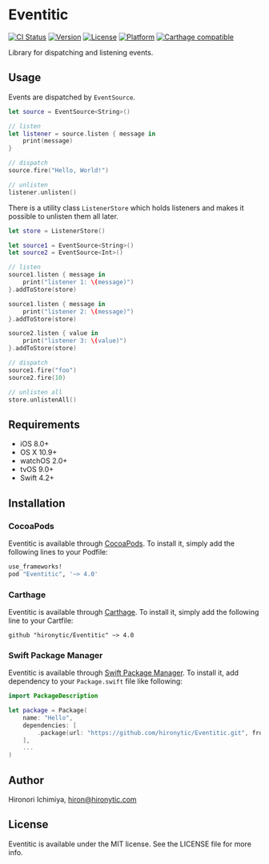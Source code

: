 # Eventitic

[![CI Status](http://img.shields.io/travis/hironytic/Eventitic.svg?style=flat)](https://travis-ci.org/hironytic/Eventitic)
[![Version](https://img.shields.io/cocoapods/v/Eventitic.svg?style=flat)](http://cocoapods.org/pods/Eventitic)
[![License](https://img.shields.io/cocoapods/l/Eventitic.svg?style=flat)](http://cocoapods.org/pods/Eventitic)
[![Platform](https://img.shields.io/cocoapods/p/Eventitic.svg?style=flat)](http://cocoapods.org/pods/Eventitic)
[![Carthage compatible](https://img.shields.io/badge/Carthage-compatible-4BC51D.svg?style=flat)](https://github.com/Carthage/Carthage)

Library for dispatching and listening events.

## Usage

Events are dispatched by `EventSource`.

```swift
let source = EventSource<String>()

// listen
let listener = source.listen { message in
    print(message)
}

// dispatch
source.fire("Hello, World!")

// unlisten
listener.unlisten()
```

There is a utility class `ListenerStore` which holds listeners and makes it possible to unlisten them all later.

```swift
let store = ListenerStore()

let source1 = EventSource<String>()
let source2 = EventSource<Int>()

// listen
source1.listen { message in
    print("listener 1: \(message)")
}.addToStore(store)

source1.listen { message in
    print("listener 2: \(message)")
}.addToStore(store)

source2.listen { value in
    print("listener 3: \(value)")
}.addToStore(store)

// dispatch
source1.fire("foo")
source2.fire(10)

// unlisten all
store.unlistenAll()
```

## Requirements

- iOS 8.0+
- OS X 10.9+
- watchOS 2.0+
- tvOS 9.0+
- Swift 4.2+

## Installation

### CocoaPods

Eventitic is available through [CocoaPods](http://cocoapods.org).
To install it, simply add the following lines to your Podfile:

```ruby
use_frameworks!
pod "Eventitic", '~> 4.0'
```

### Carthage

Eventitic is available through [Carthage](https://github.com/Carthage/Carthage).
To install it, simply add the following line to your Cartfile:

```
github "hironytic/Eventitic" ~> 4.0
```

### Swift Package Manager

Eventitic is available through [Swift Package Manager](https://swift.org/package-manager/).
To install it, add dependency to your `Package.swift` file like following:

```swift
import PackageDescription

let package = Package(
    name: "Hello",
    dependencies: [
        .package(url: "https://github.com/hironytic/Eventitic.git", from: "4.0.0"),
    ],
    ...
)
```

## Author

Hironori Ichimiya, hiron@hironytic.com

## License

Eventitic is available under the MIT license. See the LICENSE file for more info.
